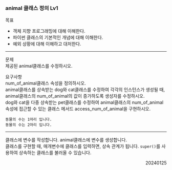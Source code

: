### animal 클래스 정의 Lv1
목표  
- 객체 지향 프로그래밍에 대해 이해한다.
- 파이썬 클래스의 기본적인 개념에 대해 이해한다.
- 예외 상황에 대해 이해하고 대처한다.
---
문제  
제공된 animal클래스를 수정하시오.  

요구사항  
num_of_animal클래스 속성을 정의하시오.  
animal클래스를 상속받는 dog와 cat클래스를 수정하여 각각의 인스턴스가 생성될 때, animal클래스의 num_of_animal의 값이 증가하도록 생성자를 수정하시오.  
dog와 cat을 다중 상속받는 pet클래스를 수정하여 animal클래스의 num_of_animal속성에 접근할 수 있는 클래스 메서드 access_num_of_animal을 구현하시오.
```
동물의 수는 1마리 입니다.
동물의 수는 2마리 입니다.
```
---
클래스에 변수를 작성합니다.
animal클래스에 변수를 생성합니다.  
클래스를 구현할 때, 매개변수에 클래스를 입력하면, 상속 관계가 됩니다. `super()`를 사용하여 상속하는 클래스를 불러올 수 있습니다.
<div style="text-align: right">20240125</div>